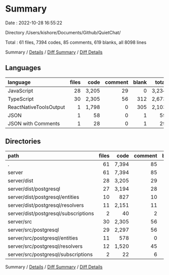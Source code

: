 # Summary

Date : 2022-10-28 16:55:22

Directory /Users/kishore/Documents/Github/QuietChat/

Total : 61 files,  7394 codes, 85 comments, 619 blanks, all 8098 lines

Summary / [Details](details.md) / [Diff Summary](diff.md) / [Diff Details](diff-details.md)

## Languages
| language | files | code | comment | blank | total |
| :--- | ---: | ---: | ---: | ---: | ---: |
| JavaScript | 28 | 3,205 | 29 | 0 | 3,234 |
| TypeScript | 30 | 2,305 | 56 | 312 | 2,673 |
| ReactNativeToolsOutput | 1 | 1,798 | 0 | 305 | 2,103 |
| JSON | 1 | 58 | 0 | 1 | 59 |
| JSON with Comments | 1 | 28 | 0 | 1 | 29 |

## Directories
| path | files | code | comment | blank | total |
| :--- | ---: | ---: | ---: | ---: | ---: |
| . | 61 | 7,394 | 85 | 619 | 8,098 |
| server | 61 | 7,394 | 85 | 619 | 8,098 |
| server/dist | 28 | 3,205 | 29 | 0 | 3,234 |
| server/dist/postgresql | 27 | 3,194 | 28 | 0 | 3,222 |
| server/dist/postgresql/entities | 10 | 827 | 10 | 0 | 837 |
| server/dist/postgresql/resolvers | 11 | 2,151 | 11 | 0 | 2,162 |
| server/dist/postgresql/subscriptions | 2 | 40 | 2 | 0 | 42 |
| server/src | 30 | 2,305 | 56 | 312 | 2,673 |
| server/src/postgresql | 29 | 2,297 | 56 | 311 | 2,664 |
| server/src/postgresql/entities | 11 | 578 | 0 | 158 | 736 |
| server/src/postgresql/resolvers | 12 | 1,520 | 45 | 129 | 1,694 |
| server/src/postgresql/subscriptions | 2 | 22 | 6 | 8 | 36 |

Summary / [Details](details.md) / [Diff Summary](diff.md) / [Diff Details](diff-details.md)